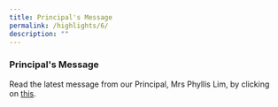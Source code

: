 ```yaml
---
title: Principal's Message
permalink: /highlights/6/
description: ""
---
```

### **Principal's Message**
Read the latest message from our Principal, Mrs Phyllis Lim, by clicking on [this](/about-us/principals-message/).